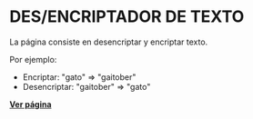 # DES/ENCRIPTADOR DE TEXTO
La página consiste en desencriptar y encriptar texto.

Por ejemplo:
- Encriptar: "gato" => "gaitober"
- Desencriptar: "gaitober" => "gato"

**[Ver página](https://gianellannie.github.io/Challenge-One/)**
